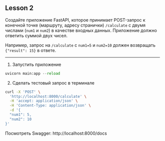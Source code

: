 ## Lesson 2

Создайте приложение FastAPI, которое принимает POST-запрос к конечной точке (маршруту, адресу странички) `/calculate` с двумя числами (`num1` и `num2`) в качестве входных данных. Приложение должно ответить суммой двух чисел.

Например, запрос на `/calculate` с `num1=5` и `num2=10` должен возвращать `{"result": 15}` в ответе.

---

1. Запустить приложение
```python
uvicorn main:app --reload
```
2. Сделать тестовый запрос в терминале
```bash
curl -X 'POST' \
  'http://localhost:8000/calculate' \
  -H 'accept: application/json' \
  -H 'Content-Type: application/json' \
  -d '{
  "num1": 5,
  "num2": 10
}'
```

Посмотреть Swagger: http://localhost:8000/docs
